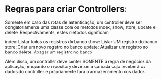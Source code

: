 # Regras para criar Controllers:

Somente em caso das rotas de autenticação, um controller deve ser obrigatoriamente uma classe com os métodos index, show, store, update e delete. Respectivamente, estes métodos significam:

index: Listar todos os registros do banco
show: Listar UM registro do banco
store: Criar um novo registro no banco
update: Atualizar um registro no banco
delete: Apagar um registro no banco

Além disso, um controller deve conter SOMENTE a regra de negócios da aplicação, enquanto o repository deve ser a camada cujo receberá os dados do controller e própriamente fará o armazenamento dos dados.
